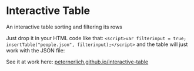 # Interactive Table

An interactive table sorting and filtering its rows

Just drop it in your HTML code like that: `<script>var filterinput = true; insertTable("people.json", filterinput);</script>` and the table will just work with the JSON file:

See it at work here: [peternerlich.github.io/interactive-table](https://peternerlich.github.io/interactive-table/index.html)
